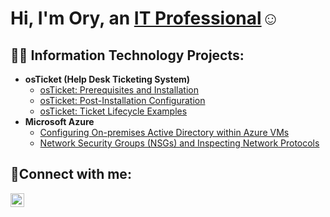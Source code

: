 <h1>Hi, I'm Ory, an <a href="https://www.linkedin.com/in/ory-ozoh/">IT Professional</a>☺</h1>

<h2>👨‍💻 Information Technology Projects:</h2>

- <b>osTicket (Help Desk Ticketing System)</b>
  - [osTicket: Prerequisites and Installation](https://github.com/ory-it/osticket-prereqs)
  - [osTicket: Post-Installation Configuration](https://github.com/ory-it/post-install-config)
  - [osTicket: Ticket Lifecycle Examples](https://github.com/ory-it/ticket-lifecycle)
- <b>Microsoft Azure</b>
  - [Configuring On-premises Active Directory within Azure VMs](https://github.com/ory-it/configure-ad)
  - [Network Security Groups (NSGs) and Inspecting Network Protocols](https://github.com/ory-it/azure-network-protocols)

<h2>🤳Connect with me:</h2>

[<img align="left" alt="Josh | LinkedIn" width="22px" src="https://cdn.jsdelivr.net/npm/simple-icons@v3/icons/linkedin.svg" />][linkedin]

[linkedin]: https://www.linkedin.com/in/ory-ozoh/
